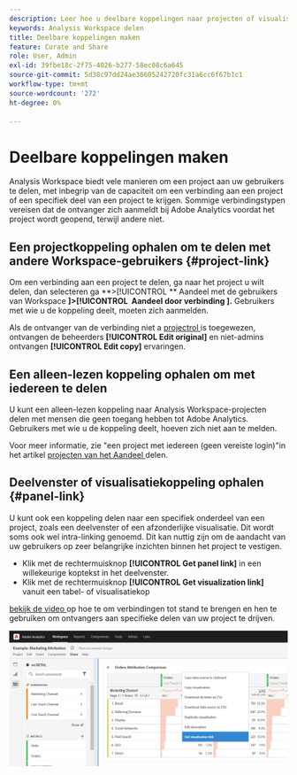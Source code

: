 ```yaml
---
description: Leer hoe u deelbare koppelingen naar projecten of visualisaties maakt
keywords: Analysis Workspace delen
title: Deelbare koppelingen maken
feature: Curate and Share
role: User, Admin
exl-id: 39fbe18c-2f75-4026-b277-58ec08c6a645
source-git-commit: 5d38c97dd24ae36605242720fc31a6cc6f67b1c1
workflow-type: tm+mt
source-wordcount: '272'
ht-degree: 0%

---
```


# Deelbare koppelingen maken

Analysis Workspace biedt vele manieren om een project aan uw gebruikers te delen, met inbegrip van de capaciteit om een verbinding aan een project of een specifiek deel van een project te krijgen. Sommige verbindingstypen vereisen dat de ontvanger zich aanmeldt bij Adobe Analytics voordat het project wordt geopend, terwijl andere niet.

## Een projectkoppeling ophalen om te delen met andere Workspace-gebruikers {#project-link}

Om een verbinding aan een project te delen, ga naar het project u wilt delen, dan selecteren ga **>[!UICONTROL ** Aandeel met de gebruikers van Workspace **]>[!UICONTROL **&#x200B; Aandeel door verbinding &#x200B;**].** Gebruikers met wie u de koppeling deelt, moeten zich aanmelden.

Als de ontvanger van de verbinding niet a [ projectrol ](https://experienceleague.adobe.com/docs/analytics/analyze/analysis-workspace/curate-share/share-projects.html) is toegewezen, ontvangen de beheerders **[!UICONTROL Edit original]** en niet-admins ontvangen **[!UICONTROL Edit copy]** ervaringen.

## Een alleen-lezen koppeling ophalen om met iedereen te delen

U kunt een alleen-lezen koppeling naar Analysis Workspace-projecten delen met mensen die geen toegang hebben tot Adobe Analytics. Gebruikers met wie u de koppeling deelt, hoeven zich niet aan te melden.

Voor meer informatie, zie &quot;een project met iedereen (geen vereiste login)&quot;in het artikel [ projecten van het Aandeel ](/help/analyze/analysis-workspace/curate-share/share-projects.md) delen.

## Deelvenster of visualisatiekoppeling ophalen {#panel-link}

U kunt ook een koppeling delen naar een specifiek onderdeel van een project, zoals een deelvenster of een afzonderlijke visualisatie. Dit wordt soms ook wel intra-linking genoemd. Dit kan nuttig zijn om de aandacht van uw gebruikers op zeer belangrijke inzichten binnen het project te vestigen.

* Klik met de rechtermuisknop **[!UICONTROL Get panel link]** in een willekeurige koptekst in het deelvenster.
* Klik met de rechtermuisknop **[!UICONTROL Get visualization link]** vanuit een tabel- of visualisatiekop

[ bekijk de video ](https://experienceleague.adobe.com/docs/analytics-learn/tutorials/analysis-workspace/visualizations/intra-linking-in-analysis-workspace.html) op hoe te om verbindingen tot stand te brengen en hen te gebruiken om ontvangers aan specifieke delen van uw project te drijven.

![](assets/get-viz-link.png)
